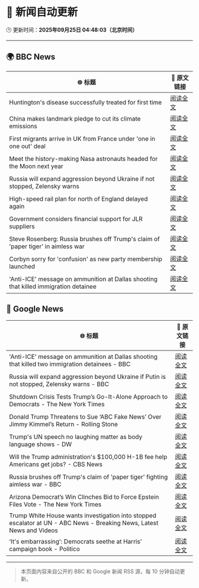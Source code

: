# 🧠 新闻自动更新

🕒 更新时间：**2025年09月25日 04:48:03（北京时间）**

---

## 🌍 BBC News

| 🌐 标题 | 🔗 原文链接 |
|--------|-------------|
| Huntington's disease successfully treated for first time | [阅读全文](https://www.bbc.com/news/articles/cevz13xkxpro?at_medium=RSS&at_campaign=rss) |
| China makes landmark pledge to cut its climate emissions | [阅读全文](https://www.bbc.com/news/articles/cj4y159190go?at_medium=RSS&at_campaign=rss) |
| First migrants arrive in UK from France under 'one in one out' deal | [阅读全文](https://www.bbc.com/news/articles/cwywv34w00ro?at_medium=RSS&at_campaign=rss) |
| Meet the history-making Nasa astronauts headed for the Moon next year | [阅读全文](https://www.bbc.com/news/articles/cvg0kv8rq0xo?at_medium=RSS&at_campaign=rss) |
| Russia will expand aggression beyond Ukraine if not stopped, Zelensky warns | [阅读全文](https://www.bbc.com/news/articles/c5yg921rjrko?at_medium=RSS&at_campaign=rss) |
| High-speed rail plan for north of England delayed again | [阅读全文](https://www.bbc.com/news/articles/ckge94030g7o?at_medium=RSS&at_campaign=rss) |
| Government considers financial support for JLR suppliers | [阅读全文](https://www.bbc.com/news/articles/c62nv0xx32go?at_medium=RSS&at_campaign=rss) |
| Steve Rosenberg: Russia brushes off Trump's claim of 'paper tiger' in aimless war | [阅读全文](https://www.bbc.com/news/articles/c3e70n4keyjo?at_medium=RSS&at_campaign=rss) |
| Corbyn sorry for 'confusion' as new party membership launched | [阅读全文](https://www.bbc.com/news/articles/cm2zvy74e1eo?at_medium=RSS&at_campaign=rss) |
| 'Anti-ICE' message on ammunition at Dallas shooting that killed immigration detainee | [阅读全文](https://www.bbc.com/news/articles/ckge9d26z1ro?at_medium=RSS&at_campaign=rss) |

## 📰 Google News

| 🌐 标题 | 🔗 原文链接 |
|--------|-------------|
| 'Anti-ICE' message on ammunition at Dallas shooting that killed two immigration detainees - BBC | [阅读全文](https://news.google.com/rss/articles/CBMiWkFVX3lxTFBwXzVyczE5a2lCUHBQRkp2NlNRTkVVb1g4TzhCTlIyS1ZFWXJ4N1RNSVhGUlg2VE5ZdkdOUjladGUzYlo2ZTRsM3k5UGo4VGZuTVAyMEI4NGw3dw?oc=5) |
| Russia will expand aggression beyond Ukraine if Putin is not stopped, Zelensky warns - BBC | [阅读全文](https://news.google.com/rss/articles/CBMiWkFVX3lxTFBqX2s4S3pnZkN6VzBPN2ZMN3JwdG1WNTFrbEtOWGJkeEVrN0RQbW1qRUZ6MUNDV3hyVTlEd19sczRzeVI2VTlsUUFuUElQVjl3ZVpaNkF2Um1PQdIBX0FVX3lxTE15UDBoU0gyNkt3eC1OUVRnZUNJNzBBMC1EV3pON2Z6ZUFwZTktNzRMOXlCOFNhX2ZZaFhScDNoUmZwdXpCVjlSdjhDOFM4bXpxQXNhTmx5MnQyeEhNVldV?oc=5) |
| Shutdown Crisis Tests Trump’s Go-It-Alone Approach to Democrats - The New York Times | [阅读全文](https://news.google.com/rss/articles/CBMikAFBVV95cUxQVTl3LU5fN2dkRGJrTWdpM3I2SGZxa2RUaEFLSWV3RmFqUndwTXR3WV9UOXRTajNEaGtSUlg2dkRtVHM5NWFHUHJnUkYxYVZKWEFVNkZyUC0yWXFwYkpseHRTR2xpQ3Z5alFIT1RZbTk1N29CMmZMSDVhaXN4T3dUTDY4Qk9JQXZDYXlDRzBtQmU?oc=5) |
| Donald Trump Threatens to Sue ‘ABC Fake News’ Over Jimmy Kimmel’s Return - Rolling Stone | [阅读全文](https://news.google.com/rss/articles/CBMiqAFBVV95cUxOY0dzTmk4Q0lqMVRUQ2Q4ZG1WaHhuWVE4U0pmNW9ONkxDODNMSFNvbXVmZi1yeWowbUJYQjZ5MkozSjk3bGRCSWZqRGlJRkZ1NndKUWNjQWc4ODE0NGZCTG9iRVBiX0FuWjJtaDI2eXRETGpnOWZWXzB2aE5LaWFnb0JyNWt5YUdFYm03cnhjTktSZUtrc2F6WV9HYUdkc2hwbVVfSW00WUc?oc=5) |
| Trump's UN speech no laughing matter as body language shows - DW | [阅读全文](https://news.google.com/rss/articles/CBMilgFBVV95cUxPdGZmd2k4cTZLblh0ZVJLb1JFcW10SmNjV1VURWdNcUxHQnItT1FEek1tR1hPdmxDZW14VmdvS0tlclFJTnlJQTJVZGZRTC1RSWN3ZWp2MjJCeFpPQWdST3ZZc2VJZlE5QUlXWmVvSG12ZjFyY0VSbWdHS3hGU25hQTA1OHFnQ2NRZDB5eGozSXMtdW5aWnfSAZYBQVVfeXFMUHQ2UnJadlI0dmlTWGFweFo4QmRiMDJjUWhXazIzWnRpUmMySzJ2SDZEa09zUVdaUE1VV3VvNzBwNDYtODFsX0xSSXJoeEY3dldTMFZBQjI1UmFCZ1lhT2I2b2Z2dERqam05S05PNTF1MFZ0WlJxZUo3dkVFQUNOWGJhMWNYNDJUc1Q3WDlxb1VzX2dZMWlB?oc=5) |
| Will the Trump administration's $100,000 H-1B fee help Americans get jobs? - CBS News | [阅读全文](https://news.google.com/rss/articles/CBMiiwFBVV95cUxNNm5XVEp3QzZYNnJ4Ui02Wk1PT2NPajk3aEZZeWVjekVaaFFiWWZXQ05DMGx0ZHVDYktGeU8yTWRmNDZHanJHMmNzOXc3WGdqVnloS01DWmFGckdocFVwZG4weF9wWDVPZFBaWEdFbGREWjlGdjdsRjU5M3FxNVg5cUNEb2FsV2k3OXBZ0gGQAUFVX3lxTE9icWNNd3UwZi1mTEFiYTJUcE42dHNLSHJJQnFpMng0Y1VMdWdvUnZVSWRGNW4xQ3VHTG1VcFNJR2NrYXhKVkNTX3dCUHkzQU9KbFJGSzI3U1hUUjdfSHpYelVkcWlFdmVwNlowcUF0eW9fRE9jaEZ0eHRyVFNJTXlhZ0NoQUowMGVhd1RwdGktVg?oc=5) |
| Russia brushes off Trump's claim of 'paper tiger' fighting aimless war - BBC | [阅读全文](https://news.google.com/rss/articles/CBMiWkFVX3lxTFBjOWJldlUxMlBHMk9vdXh1aldvNmtKUmRFRHJMR2RfdkdjV1J5NDdldU92ZlQ0RThlRWFlOTNCY05WLUFlZnZYZ21LckxJNnRSMnljdzFYNGlGZ9IBX0FVX3lxTFAweE5KUFlZYTM2RmZMb3VVWmhzanZnVTNOdEhENWNqLXJHczBRaU5XMEhyWllnczRTTlFIZXRLVldJc09KeC1QSkhLenIyQWo2eUFJOGI4aEcweHJTYklz?oc=5) |
| Arizona Democrat’s Win Clinches Bid to Force Epstein Files Vote - The New York Times | [阅读全文](https://news.google.com/rss/articles/CBMiigFBVV95cUxPTlU5eGdERVI5ZFJTUHpqbTBvd0FoOTNrZ3E4UU8xRzdueTVWMmlDaUQ0dEdkYjdWV2k0bko1VXNGSWN2dW5JR2tJRXdpWldJSFRIemdud25NdUdjWkpkWnlFQUxVNkRWcUdVd3JMdE5qTTBjNERBZjlNbzEwM1FVVG9pQldteFNMTEE?oc=5) |
| Trump White House wants investigation into stopped escalator at UN - ABC News - Breaking News, Latest News and Videos | [阅读全文](https://news.google.com/rss/articles/CBMiiAFBVV95cUxQcGh2SXk5eWJPS09RT3E5UmxzSVlBY1pkVXo0amMzOXBGUGhPb0V2cElPd1B4S215bmxVNGFoNDZaTnJTZV94NWtsa0NSSXFiZ3I4Tzk1V0Zrd1NRWTFrVUlBUkI5TnRLM1JBSFlJclNhbV9LaTNNTEc4R3RuLUxsV2hJNFFWR2hR0gGOAUFVX3lxTE9MMW5kRnBibWVMTDhJalVUbDZPMWNPVVBJME5XSUVIZTJZRlVIQkppN1Z3RldYQ0ZIOE9yZmtqalM0NVhHeDZteEhNcUNLZ3ZTQnNVVzV1TFBMTkpUVHNMb3BjaWhWT051Q2JSenMxSmt2WDRVVnFNVmpIaF9DWGpEOUhyYU1XUVVxdGxIbmc?oc=5) |
| ‘It's embarrassing’: Democrats seethe at Harris’ campaign book - Politico | [阅读全文](https://news.google.com/rss/articles/CBMiiwFBVV95cUxOVWpHOTVTbFhvWlJZZWFkekRGNzBkM3ltSjRnLVhaelNvNUF2eDctNGRQT1hWLU1EWkwyU0lrSjd1S3pPalh5aGNTQmZoQ0NGN1FRalNRdTBOalBvMjVhVmZLRlkxNVg4OWI0NWUyU3RpdXZ3NXZwcjlJME5nN3ZxQlVOYWNOaFVJcGdz?oc=5) |

---
> 本页面内容来自公开的 BBC 和 Google 新闻 RSS 源，每 10 分钟自动更新。